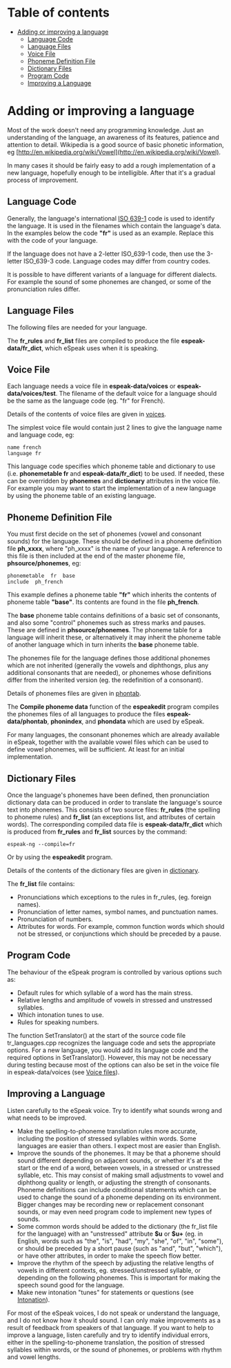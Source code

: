 # Table of contents

  * [Adding or improving a language](#adding-or-improving-a-language)
    * [Language Code](#language-code)
    * [Language Files](#language-files)
    * [Voice File](#voice-file)
    * [Phoneme Definition File](#phoneme-definition-file)
    * [Dictionary Files](#dictionary-files)
    * [Program Code](#program-code)
    * [Improving a Language](#improving-a-language)

# Adding or improving a language

Most of the work doesn't need any programming knowledge. Just an
understanding of the language, an awareness of its features, patience
and attention to detail. Wikipedia is a good source of basic phonetic
information, eg
[http://en.wikipedia.org/wiki/Vowel](http://en.wikipedia.org/wiki/Vowel).

In many cases it should be fairly easy to add a rough implementation of
a new language, hopefully enough to be intelligible. After that it's a
gradual process of improvement.

## Language Code

Generally, the language's international [ISO 639-1](http://en.wikipedia.org/wiki/ISO_639-1) code is used to identify
the language. It is used in the filenames which contain the language's
data. In the examples below the code **"fr"** is used as an example.
Replace this with the code of your language.

If the language does not have a 2-letter ISO\_639-1 code, then use the
3-letter ISO\_639-3 code. Language codes may differ from country codes.

It is possible to have different variants of a language for different
dialects. For example the sound of some phonemes are changed, or some of
the pronunciation rules differ.

## Language Files

The following files are needed for your language.


The **fr\_rules** and **fr\_list** files are compiled to produce the
file **espeak-data/fr\_dict**, which eSpeak uses when it is speaking.

## Voice File

Each language needs a voice file in **espeak-data/voices** or
**espeak-data/voices/test**. The filename of the default voice for a
language should be the same as the language code (eg. "fr" for French).

Details of the contents of voice files are given in
[voices](voices.md).

The simplest voice file would contain just 2 lines to give the language
name and language code, eg:

    name french
    language fr

This language code specifies which phoneme table and dictionary to use
(i.e. **phonemetable fr** and **espeak-data/fr\_dict**) to be used. If
needed, these can be overridden by **phonemes** and **dictionary**
attributes in the voice file. For example you may want to start the
implementation of a new language by using the phoneme table of an
existing language.

## Phoneme Definition File

You must first decide on the set of phonemes (vowel and consonant
sounds) for the language. These should be defined in a phoneme
definition file **ph\_xxxx**, where "ph\_xxxx" is the name of your
language. A reference to this file is then included at the end of the
master phoneme file, **phsource/phonemes**, eg:

    phonemetable  fr  base
    include  ph_french

This example defines a phoneme table **"fr"** which inherits the
contents of phoneme table **"base"**. Its contents are found in the file
**ph\_french**.

The **base** phoneme table contains definitions of a basic set of
consonants, and also some "control" phonemes such as stress marks and
pauses. These are defined in **phsource/phonemes**. The phoneme table
for a language will inherit these, or alternatively it may inherit the
phoneme table of another language which in turn inherits the **base**
phoneme table.

The phonemes file for the language defines those additional phonemes
which are not inherited (generally the vowels and diphthongs, plus any
additional consonants that are needed), or phonemes whose definitions
differ from the inherited version (eg. the redefinition of a consonant).

Details of phonemes files are given in
[phontab](phontab.md).

The **Compile phoneme data** function of the **espeakedit** program
compiles the phonemes files of all languages to produce the files
**espeak-data/phontab**, **phonindex**, and **phondata** which are used
by eSpeak.

For many languages, the consonant phonemes which are already available
in eSpeak, together with the available vowel files which can be used to
define vowel phonemes, will be sufficient. At least for an initial
implementation.

## Dictionary Files

Once the language's phonemes have been defined, then pronunciation
dictionary data can be produced in order to translate the language's
source text into phonemes. This consists of two source files:
**fr\_rules** (the spelling to phoneme rules) and **fr\_list** (an
exceptions list, and attributes of certain words). The corresponding
compiled data file is **espeak-data/fr\_dict** which is produced from
**fr\_rules** and **fr\_list** sources by the command:

`espeak-ng --compile=fr`

Or by using the **espeakedit** program.

Details of the contents of the dictionary files are given in
[dictionary](dictionary.md).

The **fr\_list** file contains:


  * Pronunciations which exceptions to the rules in fr_rules, (eg. foreign names).
  * Pronunciation of letter names, symbol names, and punctuation names.
  * Pronunciation of numbers.
  * Attributes for words. For example, common function words which should not be stressed, or conjunctions which should be preceded by a pause. 

## Program Code

The behaviour of the eSpeak program is controlled by various options
such as:


* Default rules for which syllable of a word has the main stress.
* Relative lengths and amplitude of vowels in stressed and unstressed syllables.
* Which intonation tunes to use.
* Rules for speaking numbers. 

The function SetTranslator() at the start of the source code file
tr\_languages.cpp recognizes the language code and sets the appropriate
options. For a new language, you would add its language code and the
required options in SetTranslator(). However, this may not be necessary
during testing because most of the options can also be set in the voice
file in espeak-data/voices (see [Voice
files](voices.md)).

## Improving a Language

Listen carefully to the eSpeak voice. Try to identify what sounds wrong
and what needs to be improved.


* Make the spelling-to-phoneme translation rules more accurate, including the position of stressed syllables within words. Some languages are easier than others. I expect most are easier than English.
* Improve the sounds of the phonemes. It may be that a phoneme should sound different depending on adjacent sounds, or whether it's at the start or the end of a word, between vowels, in a stressed or unstressed syllable, etc. This may consist of making small adjustments to vowel and diphthong quality or length, or adjusting the strength of consonants. Phoneme definitions can include conditional statements which can be used to change the sound of a phoneme depending on its environment. Bigger changes may be recording new or replacement consonant sounds, or may even need program code to implement new types of sounds.
* Some common words should be added to the dictionary (the fr_list file for the language) with an "unstressed" attribute **\$u** or **\$u+** (eg. in English, words such as "the", "is", "had", "my", "she", "of", "in", "some"), or should be preceded by a short pause (such as "and", "but", "which"), or have other attributes, in order to make the speech flow better.
* Improve the rhythm of the speech by adjusting the relative lengths of vowels in different contexts, eg. stressed/unstressed syllable, or depending on the following phonemes. This is important for making the speech sound good for the language.
* Make new intonation "tunes" for statements or questions (see [Intonation](intonation.md)). 

For most of the eSpeak voices, I do not speak or understand the
language, and I do not know how it should sound. I can only make
improvements as a result of feedback from speakers of that language. If
you want to help to improve a language, listen carefully and try to
identify individual errors, either in the spelling-to-phoneme
translation, the position of stressed syllables within words, or the
sound of phonemes, or problems with rhythm and vowel lengths.
